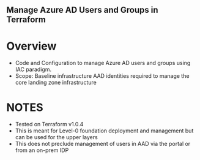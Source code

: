 ## Manage Azure AD Users and Groups in Terraform

# Overview

* Code and Configuration to manage Azure AD users and groups using IAC paradigm.
* Scope: Baseline infrastructure AAD identities required to manage the core landing zone infrastructure

# NOTES

* Tested on Terraform v1.0.4
* This is meant for Level-0 foundation deployment and management but can be used for the upper layers
* This does not preclude management of users in AAD via the portal or from an on-prem IDP
